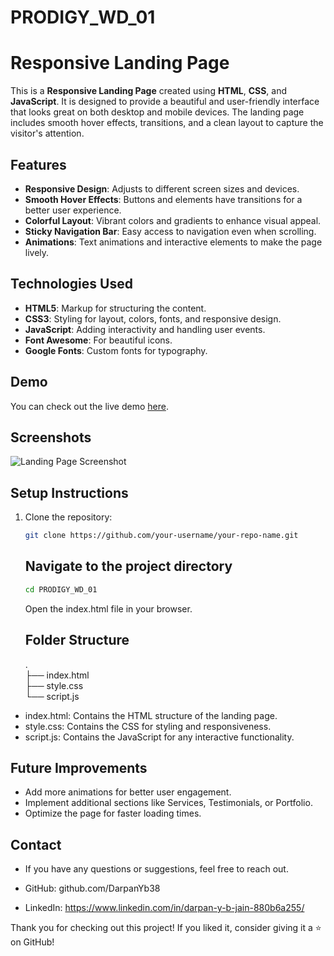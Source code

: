 # PRODIGY_WD_01
# Responsive Landing Page

This is a **Responsive Landing Page** created using **HTML**, **CSS**, and **JavaScript**. It is designed to provide a beautiful and user-friendly interface that looks great on both desktop and mobile devices. The landing page includes smooth hover effects, transitions, and a clean layout to capture the visitor's attention.

## Features

- **Responsive Design**: Adjusts to different screen sizes and devices.
- **Smooth Hover Effects**: Buttons and elements have transitions for a better user experience.
- **Colorful Layout**: Vibrant colors and gradients to enhance visual appeal.
- **Sticky Navigation Bar**: Easy access to navigation even when scrolling.
- **Animations**: Text animations and interactive elements to make the page lively.

## Technologies Used

- **HTML5**: Markup for structuring the content.
- **CSS3**: Styling for layout, colors, fonts, and responsive design.
- **JavaScript**: Adding interactivity and handling user events.
- **Font Awesome**: For beautiful icons.
- **Google Fonts**: Custom fonts for typography.

## Demo

You can check out the live demo [here](your-live-demo-link).

## Screenshots

![Landing Page Screenshot](your-screenshot-link)

## Setup Instructions

1. Clone the repository:
   ```bash
   git clone https://github.com/your-username/your-repo-name.git
   ```
   ## Navigate to the project directory
   ```bash
   cd PRODIGY_WD_01      
   ```
   Open the index.html file in your browser.
   ## Folder Structure
      . <br>
├── index.html <br>
├── style.css <br>
└── script.js

- index.html: Contains the HTML structure of the landing page.
- style.css: Contains the CSS for styling and responsiveness.
- script.js: Contains the JavaScript for any interactive functionality.

## Future Improvements
- Add more animations for better user engagement.
- Implement additional sections like Services, Testimonials, or Portfolio.
- Optimize the page for faster loading times.
## Contact
- If you have any questions or suggestions, feel free to reach out.

- GitHub: github.com/DarpanYb38
- LinkedIn: https://www.linkedin.com/in/darpan-y-b-jain-880b6a255/

Thank you for checking out this project! If you liked it, consider giving it a ⭐ on GitHub!
